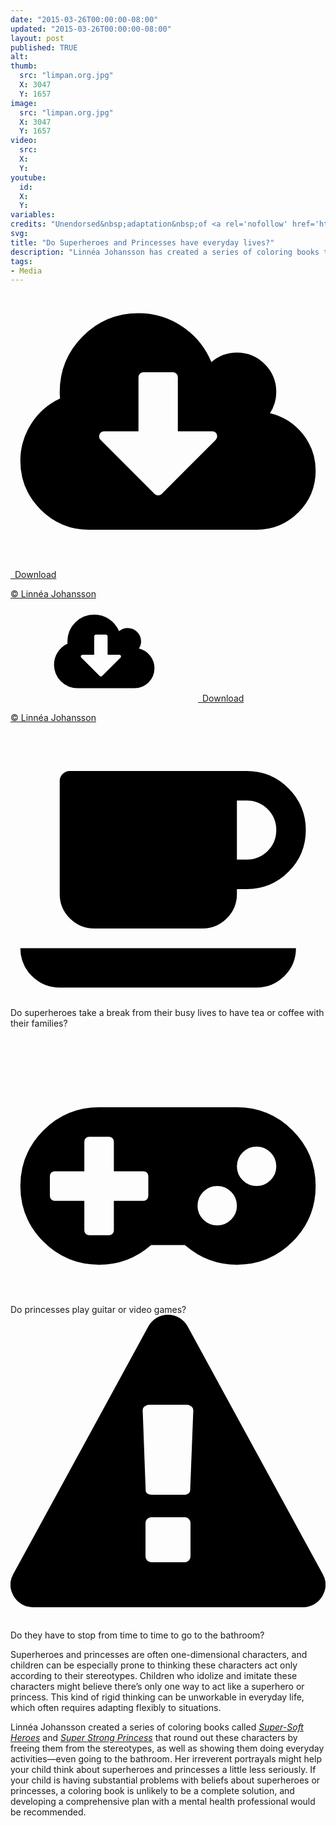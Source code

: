 ```yaml
---
date: "2015-03-26T00:00:00-08:00"
updated: "2015-03-26T00:00:00-08:00"
layout: post
published: TRUE
alt:
thumb:
  src: "limpan.org.jpg"
  X: 3047
  Y: 1657
image:
  src: "limpan.org.jpg"
  X: 3047
  Y: 1657
video:
  src: 
  X: 
  Y: 
youtube:
  id:
  X:
  Y:
variables:
credits: "Unendorsed&nbsp;adaptation&nbsp;of <a rel='nofollow' href='http://limpan.org/supermjukahjaltar/'>Super-Mjuka&nbsp;Hjältar &copy;&nbsp;Linnéa&nbsp;Johansson</a>"
svg:
title: "Do Superheroes and Princesses have everyday lives?"
description: "Linnéa Johansson has created a series of coloring books that can be the start of a conversation exploring questions about the everyday lives of heros."
tags:
- Media
---
```

<div class="float right side">
	<div>
		<a class="download" rel="nofollow" href="{{site.url}}/Super-Soft-Heroes.pdf" target="_blank">
			<amp-img alt="Super Soft Heroes by Linnéa Johansson" width="414" height="536" src="{{site.cache}}/books/Super-Soft-Heroes.jpg" sizes="8.625rem"></amp-img>
			<div><svg id="svg-download" class="fontawesome" xmlns="http://www.w3.org/2000/svg" viewBox="0 0 2048 1792"><path d="M1344 928q0-14-9-23t-23-9h-224v-352q0-13-9.5-22.5t-22.5-9.5h-192q-13 0-22.5 9.5t-9.5 22.5v352h-224q-13 0-22.5 9.5t-9.5 22.5q0 14 9 23l352 352q9 9 23 9t23-9l351-351q10-12 10-24zm640 224q0 159-112.5 271.5t-271.5 112.5h-1088q-185 0-316.5-131.5t-131.5-316.5q0-130 70-240t188-165q-2-30-2-43 0-212 150-362t362-150q156 0 285.5 87t188.5 231q71-62 166-62 106 0 181 75t75 181q0 76-41 138 130 31 213.5 135.5t83.5 238.5z"/></svg>&ensp;Download</div>
		</a>
		<p class="credits"><a rel='nofollow' href='http://limpan.org/supermjukahjaltar/'>&copy;&nbsp;Linnéa Johansson</a></p>
	</div>
	<div>
		<a class="download" rel="nofollow" href="{{site.url}}/Super-Strong-Princess.pdf" target="_blank">
		<amp-img alt="Super Strong Princess by Linnéa Johansson" width="414" height="536" src="{{site.cache}}/books/Super-Strong-Princess.jpg" sizes="8.625rem"></amp-img>
		<div><svg class="fontawesome"><use xlink:href="#svg-download"/></svg>&ensp;Download</div>
		</a>
		<p class="credits"><a rel='nofollow' href='http://limpan.org/superstrong/'>&copy;&nbsp;Linnéa Johansson</a></p>
	</div>
</div>
<div class="fontawesomelist">
<div><svg class="fontawesome" viewBox="0 0 2048 1792" xmlns="http://www.w3.org/2000/svg"><path d="M1728 640q0-80-56-136t-136-56h-64v384h64q80 0 136-56t56-136zm-1664 768h1792q0 106-75 181t-181 75h-1280q-106 0-181-75t-75-181zm1856-768q0 159-112.5 271.5t-271.5 112.5h-64v32q0 92-66 158t-158 66h-704q-92 0-158-66t-66-158v-736q0-26 19-45t45-19h1152q159 0 271.5 112.5t112.5 271.5z"/></svg>Do superheroes take a break from their busy lives to have tea or coffee with their families?</div>
<div><svg class="fontawesome" viewBox="0 0 2048 1792" xmlns="http://www.w3.org/2000/svg"><path d="M896 1088v-128q0-14-9-23t-23-9h-192v-192q0-14-9-23t-23-9h-128q-14 0-23 9t-9 23v192h-192q-14 0-23 9t-9 23v128q0 14 9 23t23 9h192v192q0 14 9 23t23 9h128q14 0 23-9t9-23v-192h192q14 0 23-9t9-23zm576 64q0-53-37.5-90.5t-90.5-37.5-90.5 37.5-37.5 90.5 37.5 90.5 90.5 37.5 90.5-37.5 37.5-90.5zm256-256q0-53-37.5-90.5t-90.5-37.5-90.5 37.5-37.5 90.5 37.5 90.5 90.5 37.5 90.5-37.5 37.5-90.5zm256 128q0 212-150 362t-362 150q-192 0-338-128h-220q-146 128-338 128-212 0-362-150t-150-362 150-362 362-150h896q212 0 362 150t150 362z"/></svg>Do princesses play guitar or video games?</div>
<div><svg class="fontawesome" viewBox="0 0 1792 1792" xmlns="http://www.w3.org/2000/svg"><path d="M1024 1375v-190q0-14-9.5-23.5t-22.5-9.5h-192q-13 0-22.5 9.5t-9.5 23.5v190q0 14 9.5 23.5t22.5 9.5h192q13 0 22.5-9.5t9.5-23.5zm-2-374l18-459q0-12-10-19-13-11-24-11h-220q-11 0-24 11-10 7-10 21l17 457q0 10 10 16.5t24 6.5h185q14 0 23.5-6.5t10.5-16.5zm-14-934l768 1408q35 63-2 126-17 29-46.5 46t-63.5 17h-1536q-34 0-63.5-17t-46.5-46q-37-63-2-126l768-1408q17-31 47-49t65-18 65 18 47 49z"/></svg>Do they have to stop from time to time to go to the bathroom?</div>
</div>

Superheroes and princesses are often one-dimensional characters, and children can be especially prone to thinking these characters act only according to their stereotypes. Children who idolize and imitate these characters might believe there’s only one way to act like a superhero or princess. This kind of rigid thinking can be unworkable in everyday life, which often requires adapting flexibly to situations.

Linnéa Johansson created a series of coloring books called <a href="{{site.url}}/Super-Soft-Heroes.pdf"><em>Super-Soft Heroes</em></a> and <a href="{{site.url}}/Super-Strong-Princess.pdf"><em>Super Strong Princess</em></a> that round out these characters by freeing them from the stereotypes, as well as showing them doing everyday activities&mdash;even going to the bathroom. Her irreverent portrayals might help your child think about superheroes and princesses a little less seriously. If your child is having substantial problems with beliefs about superheroes or princesses, a coloring book is unlikely to be a complete solution, and developing a comprehensive plan with a mental health professional would be recommended.